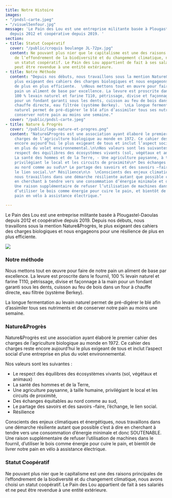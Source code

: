 ```yaml
---
title: Notre Histoire
images:
- "/pndsl-carte.jpeg"
- "/visuel5enfour.jpg"
message: 'Le Pain des Lou est une entreprise militante basée à Plougastel-Daoulas
  depuis 2012 et coopérative depuis 2019. '
section:
- title: Statut Coopératif
  cover: "/public/croquis boulange JL-72px.jpg"
  content: Ne pouvant plus nier que le capitalisme est une des raisons principales
    de l’effondrement de la biodiversité et du changement climatique, nous avons choisi
    un statut coopératif. Le Pain des Lou appartient de fait à ses salariés et ne
    peut être revendue à une entité extérieure.
- title: Notre Méthode
  content: "Depuis nos débuts, nous travaillons sous la mention Nature&Progrès, le
    plus exigeant des cahiers des charges biologiques et nous engageons pour une résilience
    de plus en plus efficiente.  \nNous mettons tout en œuvre pour faire de notre
    pain un aliment de base par excellence. La levure est proscrite dans le fournil,
    100 % levain naturel et farine T110, pétrissage, divise et façonnage à la main
    pour un fondant garanti sous les dents, cuisson au feu de bois dans un four à
    chauffe directe, eau filtrée (système Berkey).  \nLa longue fermentation au levain
    naturel permet de pré-digérer le blé afin d’assimiler tous ses nutriments et de
    conserver notre pain au moins une semaine."
  cover: "/public/pndsl-carte.jpeg"
- title: Nature & Progrès
  cover: "/public/logo-nature-et-progres.png"
  content: "Nature&Progrès est une association ayant élaboré le premier cahier des
    charges de l’agriculture biologique au monde en 1972. Ce cahier des charges reste
    encore aujourd’hui le plus exigeant de tous et inclut l’aspect social d’une entreprise
    en plus du volet environnemental.\n\nNos valeurs sont les suivantes :\n\n* Le
    respect des équilibres des écosystèmes vivants (sol, végétaux et animaux) \n*
    La santé des hommes et de la Terre, - Une agriculture paysanne, à taille humaine,
    privilégiant le local et les circuits de proximité\n* Des échanges équitables
    au nord comme au sud\n* Le partage des savoirs et des savoirs –faire, l’échange,
    le lien social.\n* Résilience\n\n  \nConscients des enjeux climatiques et énergétiques,
    nous travaillons dans une démarche résiliente autant que possible c’est à dire
    en cherchant à tendre vers une consommation d’énergie minimale et donc SOUTENABLE.
    Une raison supplémentaire de refuser l’utilisation de machines dans le fournil,
    d’utiliser le bois comme énergie pour cuire le pain, et bientôt de livrer notre
    pain en vélo à assistance électrique."

---
```

Le Pain des Lou est une entreprise militante basée à Plougastel-Daoulas depuis 2012 et coopérative depuis 2019. Depuis nos débuts, nous travaillons sous la mention Nature&Progrès, le plus exigeant des cahiers des charges biologiques et nous engageons pour une résilience de plus en plus efficiente.

![](/pndsl-carte.jpeg)

### Notre méthode

Nous mettons tout en œuvre pour faire de notre pain un aliment de base par excellence. 
La levure est proscrite dans le fournil, 100 % levain naturel et farine T110, pétrissage, divise et façonnage à la main pour un fondant garanti sous les dents, cuisson au feu de bois dans un four à chauffe directe, eau filtrée (système Berkey).

La longue fermentation au levain naturel permet de pré-digérer le blé afin d’assimiler tous ses nutriments et de conserver notre pain au moins une semaine.

### Nature&Progrès

Nature&Progrès est une association ayant élaboré le premier cahier des charges de l’agriculture biologique au monde en 1972. Ce cahier des charges reste encore aujourd’hui le plus exigeant de tous et inclut l’aspect social d’une entreprise en plus du volet environnemental. 

Nos valeurs sont les suivantes :
- Le respect des équilibres des écosystèmes vivants (sol, végétaux et animaux) 
- La santé des hommes et de la Terre, 
- Une agriculture paysanne, à taille humaine, privilégiant le local et les circuits de proximité, 
- Des échanges équitables au nord comme au sud, 
- Le partage des savoirs et des savoirs –faire, l’échange, le lien social. 
- Résilience

Conscients des enjeux climatiques et énergétiques, nous travaillons dans une démarche résiliente autant que possible c’est à dire en cherchant à tendre vers une consommation d’énergie minimale et donc SOUTENABLE. Une raison supplémentaire de refuser l’utilisation de machines dans le fournil, d’utiliser le bois comme énergie pour cuire le pain, et bientôt de livrer notre pain en vélo à assistance électrique.

### Statut Coopératif

Ne pouvant plus nier que le capitalisme est une des raisons principales de l’effondrement de la biodiversité et du changement climatique, nous avons choisi un statut coopératif. Le Pain des Lou appartient de fait à ses salariés et ne peut être revendue à une entité extérieure.